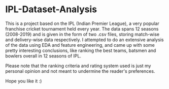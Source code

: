 # IPL-Dataset-Analysis

This is a project based on the IPL (Indian Premier League), a very popular franchise cricket tournament held every year.
The data spans 12 seasons (2008-2019) and is given in the form of two .csv files, storing match-wise and delivery-wise data respectively. 
I attempted to do an extensive analysis of the data using EDA and feature engineering, and came up with some pretty interesting conclusions, like ranking the best teams, batsmen and bowlers overall in 12 seasons of IPL.

Please note that the ranking criteria and rating system used is just my personal opinion and not meant to undermine the reader's preferences.

Hope you like it :)
